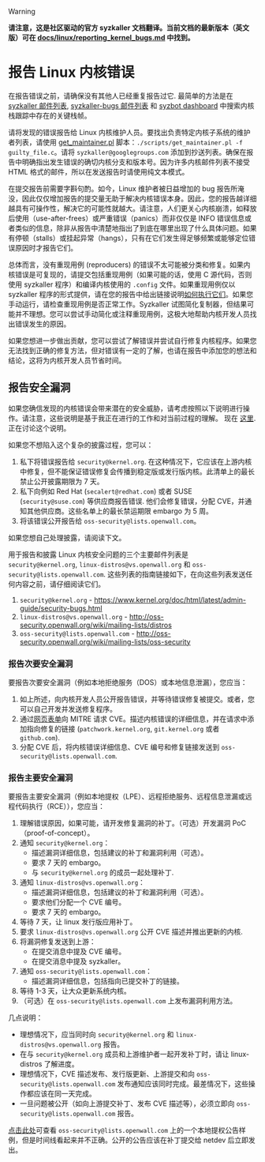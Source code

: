 > [!WARNING]
>
> **请注意，这是社区驱动的官方 syzkaller 文档翻译。当前文档的最新版本（英文版）可在 [docs/linux/reporting_kernel_bugs.md](/docs/linux/reporting_kernel_bugs.md) 中找到。**

# 报告 Linux 内核错误

在报告错误之前，请确保没有其他人已经重复报告过它. 最简单的方法是在 [syzkaller 邮件列表](https://groups.google.com/forum/#!forum/syzkaller), [syzkaller-bugs 邮件列表](https://groups.google.com/forum/#!forum/syzkaller-bugs) 和 [syzbot dashboard](https://syzkaller.appspot.com/upstream) 中搜索内核栈跟踪中存在的关键栈帧。

请将发现的错误报告给 Linux 内核维护人员。要找出负责特定内核子系统的维护者列表，请使用 [get_maintainer.pl](https://github.com/torvalds/linux/blob/master/scripts/get_maintainer.pl) 脚本：`./scripts/get_maintainer.pl -f guilty_file.c`。请将 `syzkaller@googlegroups.com` 添加到抄送列表。确保在报告中明确指出发生错误的确切内核分支和版本号。因为许多内核邮件列表不接受 HTML 格式的邮件，所以在发送报告时请使用纯文本模式。

在提交报告前需要字斟句酌。如今，Linux 维护者被日益增加的 bug 报告所淹没，因此仅仅增加报告的提交量无助于解决内核错误本身。因此，您的报告越详细越具有可操作性，解决它的可能性就越大。请注意，人们更关心内核崩溃，如释放后使用（use-after-frees）或严重错误（panics）而非仅仅是 INFO 错误信息或者类似的信息，除非从报告中清楚地指出了到底在哪里出现了什么具体问题。如果有停顿（stalls）或挂起异常（hangs），只有在它们发生得足够频繁或能够定位错误原因时才报告它们。

总体而言，没有重现用例 (reproducers) 的错误不太可能被分类和修复。如果内核错误是可复现的，请提交包括重现用例（如果可能的话，使用 C 源代码，否则使用 syzkaller 程序）和编译内核使用的 `.config` 文件。如果重现用例仅以 syzkaller 程序的形式提供，请在您的报告中给出链接说明[如何执行它们](/docs/executing_syzkaller_programs.md)。如果您手动运行，请检查重现用例是否正常工作。Syzkaller 试图简化复制器，但结果可能并不理想。您可以尝试手动简化或注释重现用例，这极大地帮助内核开发人员找出错误发生的原因。

如果您想进一步做出贡献，您可以尝试了解错误并尝试自行修复内核程序。如果您无法找到正确的修复方法，但对错误有一定的了解，也请在报告中添加您的想法和结论，这将为内核开发人员节省时间。

## 报告安全漏洞

如果您确信发现的内核错误会带来潜在的安全威胁，请考虑按照以下说明进行操作。请注意，这些说明是基于我正在进行的工作和对当前过程的理解。 现在 [这里](http://seclists.org/oss-sec/2017/q3/242).正在讨论这个说明。

如果您不想陷入这个复杂的披露过程，您可以：

1. 私下将错误报告给 `security@kernel.org`. 在这种情况下，它应该在上游内核中修复，但不能保证错误修复会传播到稳定版或发行版内核。此清单上的最长禁止公开披露期限为 7 天。
2. 私下向例如 Red Hat (`secalert@redhat.com`) 或者 SUSE (`security@suse.com`) 等供应商报告错误. 他们会修复错误，分配 CVE，并通知其他供应商。这些名单上的最长禁运期限 embargo 为 5 周。
3. 将该错误公开报告给 `oss-security@lists.openwall.com`。

如果您想自己处理披露，请阅读下文。

用于报告和披露 Linux 内核安全问题的三个主要邮件列表是 `security@kernel.org`, `linux-distros@vs.openwall.org` 和 `oss-security@lists.openwall.com`.
这些列表的指南链接如下，在向这些列表发送任何内容之前，请仔细阅读它们。

1. `security@kernel.org` - https://www.kernel.org/doc/html/latest/admin-guide/security-bugs.html
2. `linux-distros@vs.openwall.org` - http://oss-security.openwall.org/wiki/mailing-lists/distros
3. `oss-security@lists.openwall.com` - http://oss-security.openwall.org/wiki/mailing-lists/oss-security

### 报告次要安全漏洞

要报告次要安全漏洞（例如本地拒绝服务（DOS）或本地信息泄漏），您应当：

1. 如上所述，向内核开发人员公开报告错误，并等待错误修复被提交。或者，您可以自己开发并发送修复程序。
2. 通过[网页表单](https://cveform.mitre.org/)向 MITRE 请求 CVE。描述内核错误的详细信息，并在请求中添加指向修复的链接 (`patchwork.kernel.org`, `git.kernel.org` 或者 `github.com`).
3. 分配 CVE 后，将内核错误详细信息、CVE 编号和修复链接发送到 `oss-security@lists.openwall.com`.

### 报告主要安全漏洞

要报告主要安全漏洞（例如本地提权（LPE）、远程拒绝服务、远程信息泄漏或远程代码执行（RCE）），您应当：

1. 理解错误原因，如果可能，请开发修复漏洞的补丁。（可选）开发漏洞 PoC（proof-of-concept）。
2. 通知 `security@kernel.org`：
    * 描述漏洞详细信息，包括建议的补丁和漏洞利用（可选）。
    * 要求 7 天的 embargo。
    * 与 `security@kernel.org` 的成员一起处理补丁.
3. 通知 `linux-distros@vs.openwall.org`：
    * 描述漏洞详细信息，包括建议的补丁和漏洞利用（可选）。
    * 要求他们分配一个 CVE 编号。
    * 要求 7 天的 embargo。
4. 等待 7 天，让 linux 发行版应用补丁。
5. 要求 `linux-distros@vs.openwall.org` 公开 CVE 描述并推出更新的内核.
6. 将漏洞修复发送到上游：
    * 在提交消息中提及 CVE 编号。
    * 在提交消息中提及 syzkaller。
7. 通知 `oss-security@lists.openwall.com`：
    * 描述漏洞详细信息，包括指向已提交补丁的链接。
8. 等待 1-3 天，让大众更新系统内核。
9. （可选）在 `oss-security@lists.openwall.com` 上发布漏洞利用方法。

几点说明：

* 理想情况下，应当同时向 `security@kernel.org` 和 `linux-distros@vs.openwall.org` 报告。
* 在与 `security@kernel.org` 成员和上游维护者一起开发补丁时，请让 linux-distros 了解进度。
* 理想情况下，CVE 描述发布、发行版更新、上游提交和向 `oss-security@lists.openwall.com` 发布通知应该同时完成。最差情况下，这些操作都应该在同一天完成。
* 一旦问题被公开（如向上游提交补丁、发布 CVE 描述等），必须立即向 `oss-security@lists.openwall.com` 报告。

[点击此处](http://seclists.org/oss-sec/2016/q4/607)可查看 `oss-security@lists.openwall.com` 上的一个本地提权公告样例，但是时间线看起来并不正确。公开的公告应该在补丁提交给 netdev 后立即发出。
